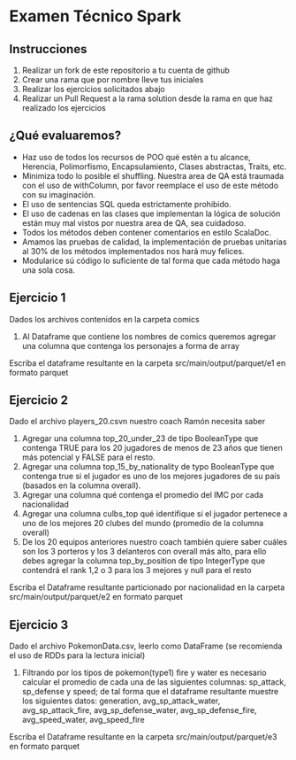 # Examen Técnico Spark

## Instrucciones
1. Realizar un fork de este repositorio a tu cuenta de github
2. Crear una rama que por nombre lleve tus iniciales
3. Realizar los ejercicios solicitados abajo
4. Realizar un Pull Request a la rama solution desde la rama en que haz realizado los ejercicios

## ¿Qué evaluaremos?
* Haz uso de todos los recursos de POO qué estén a tu alcance, Herencia, Polimorfismo, Encapsulamiento, Clases abstractas, Traits, etc.
* Minimiza todo lo posible el shuffling.
Nuestra area de QA está traumada con el uso de withColumn, por favor reemplace el uso de este método con su imaginación.
* El uso de sentencias SQL queda estrictamente prohibido.
* El uso de cadenas en las clases que implementan la lógica de solución están muy mal vistos por nuestra area de QA, sea cuidadoso.
* Todos los métodos deben contener comentarios en estilo ScalaDoc.
* Amamos las pruebas de calidad, la implementación de pruebas unitarias al 30% de los métodos implementados nos hará muy felices.
* Modularice sú código lo suficiente de tal forma que cada método haga una sola cosa.

## Ejercicio 1
Dados los archivos contenidos en la carpeta comics
1. Al Dataframe que contiene los nombres de comics queremos agregar una columna que contenga los personajes a forma de array

Escriba el dataframe resultante en la carpeta src/main/output/parquet/e1 en formato parquet

## Ejercicio 2
Dado el archivo players_20.csvn nuestro coach Ramón necesita saber
1. Agregar una columna top_20_under_23 de tipo BooleanType que contenga TRUE para los 20 jugadores de menos de 23 años que tienen más potencial y FALSE para el resto.
2. Agregar una columna top_15_by_nationality de typo BooleanType que contenga true si el jugador es uno de los mejores jugadores de su país (basados en la columna overall).
3. Agregar una columna qué contenga el promedio del IMC por cada nacionalidad
4. Agregar una columna culbs_top qué identifique si el jugador pertenece a uno de los mejores 20 clubes del mundo (promedio de la columna overall)
5. De los 20 equipos anteriores nuestro coach también quiere saber cuáles son los 3 porteros y los 3 delanteros con overall más alto,
   para ello debes agregar la columna top_by_position de tipo IntegerType que contendrá el rank 1,2 o 3 para los 3 mejores y null para el resto

Escriba el Dataframe resultante particionado por nacionalidad en la carpeta src/main/output/parquet/e2 en formato parquet

## Ejercicio 3

Dado el archivo PokemonData.csv, leerlo como DataFrame (se recomienda el uso de RDDs para la lectura inicial)
1. Filtrando por los tipos de pokemon(type1) fire y water es necesario calcular el promedio de cada una de las siguientes columnas:
   sp_attack, sp_defense y speed; de tal forma que el dataframe resultante muestre los siguientes datos:
   generation, avg_sp_attack_water, avg_sp_attack_fire, avg_sp_defense_water, avg_sp_defense_fire, avg_speed_water, avg_speed_fire

Escriba el Dataframe resultante en la carpeta src/main/output/parquet/e3 en formato parquet